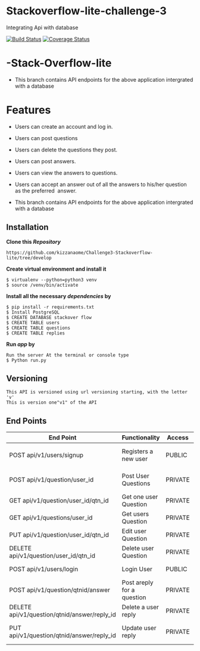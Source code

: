 # Stackoverflow-lite-challenge-3
Integrating Api with database

[![Build Status](https://travis-ci.org/kizzanaome/Challenge3-Stackoverflow-lite.svg?branch=develop)](https://travis-ci.org/kizzanaome/Challenge3-Stackoverflow-lite)
[![Coverage Status](https://coveralls.io/repos/github/kizzanaome/Level-up/badge.svg?branch=develop)](https://coveralls.io/github/kizzanaome/Level-up?branch=develop)
# -Stack-Overflow-lite


- This branch contains API endpoints for the above application intergrated with a database

# Features
 - Users can create an account and log in.
 - Users can post questions
 - Users can delete the questions they post.  
 - Users can post answers.
 - Users can view the answers to questions.  
 - Users can accept an answer out of all the answers to his/her question as the preferred  answer.  

- This branch contains API endpoints for the above application intergrated with a database
## Installation
**Clone this _Repository_**
```
https://github.com/kizzanaome/Challenge3-Stackoverflow-lite/tree/develop
```
**Create virtual environment and install it**
```
$ virtualenv --python=python3 venv
$ source /venv/bin/activate
```
**Install all the necessary _dependencies_ by**
```
$ pip install -r requirements.txt
$ Install PostgreSQL
$ CREATE DATABASE stackover flow
$ CREATE TABLE users
$ CREATE TABLE questions
$ CREATE TABLE replies

```
**Run _app_ by**

```
Run the server At the terminal or console type
$ Python run.py
```
## Versioning
```
This API is versioned using url versioning starting, with the letter 'v'
This is version one"v1" of the API
```
## End Points
|           End Point                      |     Functionality     |   Access   | Requirements|
|   -------------------------------------- |-----------------------|------------|-------------|
|     POST   api/v1/users/signup           | Registers a new user  |   PUBLIC   | email, password, username
|     POST api/v1/question/user_id         | Post User Questions   |   PRIVATE  | description, title, subject, user_id |
|     GET  api/v1/question/user_id/qtn_id  | Get one user Question |   PRIVATE  |user_id, question_id
|     GET  api/v1/questions/user_id        | Get users Question    |    PRIVATE  |user_id
|     PUT api/v1/question/user_id/qtn_id   | Edit user Question    |   PRIVATE  |user_id, question_id
|    DELETE api/v1/question/user_id/qtn_id | Delete user Question  |   PRIVATE  |user_id, question_id
|    POST   api/v1/users/login             | Login User            |   PUBLIC   |Email, password
|POST api/v1/question/qtnid/answer         | Post areply for a question|PRIVATE |user_id, question_id
|DELETE api/v1/question/qtnid/answer/reply_id|Delete a user reply  | PRIVATE    |user_id, qtn_id, reply
|PUT api/v1/question/qtnid/answer/reply_id|Update user reply       |PRIVATE |user_id, reply_id, qtn_id

